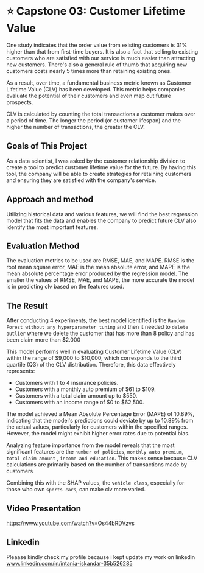 # ⭐ Capstone 03: Customer Lifetime Value<br />
One study indicates that the order value from existing customers is 31% higher than that from first-time buyers. It is also a fact that selling to existing customers who are satisfied with our service is much easier than attracting new customers. There's also a general rule of thumb that acquiring new customers costs nearly 5 times more than retaining existing ones.

As a result, over time, a fundamental business metric known as Customer Lifetime Value (CLV) has been developed. This metric helps companies evaluate the potential of their customers and even map out future prospects.

CLV is calculated by counting the total transactions a customer makes over a period of time. The longer the period (or customer lifespan) and the higher the number of transactions, the greater the CLV.

## **Goals of This Project**
As a data scientist, I was asked by the customer relationship division to create a tool to predict customer lifetime value for the future.
By having this tool, the company will be able to create strategies for retaining customers and ensuring they are satisfied with the company's service.

## **Approach and method**
Utilizing historical data and various features, we will find the best regression model that fits the data and enables the company to predict future CLV also identify the most important features.
<br>

## **Evaluation Method**
The evaluation metrics to be used are RMSE, MAE, and MAPE. RMSE is the root mean square error, MAE is the mean absolute error, and MAPE is the mean absolute percentage error produced by the regression model. The smaller the values of RMSE, MAE, and MAPE, the more accurate the model is in predicting clv based on the features used.

## **The Result**
After conducting 4 experiments, the best model identified is the `Random Forest without any hyperparameter tuning` and then it needed to `delete outlier` where we delete the customer that has more than 8 policy and has been claim more than $2.000 

This model performs well in evaluating Customer Lifetime Value (CLV) within the range of $9,000 to $10,000, which corresponds to the third quartile (Q3) of the CLV distribution. Therefore, this data effectively represents:

- Customers with 1 to 4 insurance policies.
- Customers with a monthly auto premium of $61 to $109.
- Customers with a total claim amount up to $550.
- Customers with an income range of $0 to $62,500.

The model achieved a Mean Absolute Percentage Error (MAPE) of 10.89%, indicating that the model's predictions could deviate by up to 10.89% from the actual values, particularly for customers within the specified ranges. However, the model might exhibit higher error rates due to potential bias.

Analyzing feature importance from the model reveals that the most significant features are the `number of policies`, `monthly auto premium`, `total claim amount` , `income and education`. This makes sense because CLV calculations are primarily based on the number of transactions made by customers

Combining this with the SHAP values, the `vehicle class`, especially for those who own `sports cars`, can make clv more varied. 

## **Video Presentation**
https://www.youtube.com/watch?v=Os44bRDVzvs

## **Linkedin**
Pleaase kindly check my profile because i kept update my work on linkedin www.linkedin.com/in/intania-iskandar-35b526285

